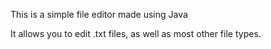 This is a simple file editor made using Java

It allows you to edit .txt files, as well as most other file types.
